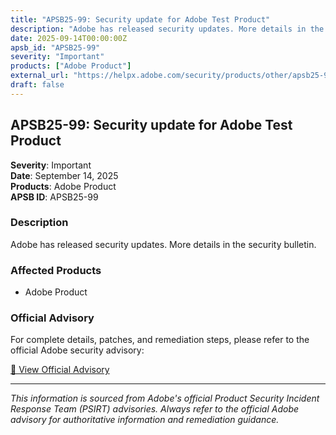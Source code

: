 ```yaml
---
title: "APSB25-99: Security update for Adobe Test Product"
description: "Adobe has released security updates. More details in the security bulletin."
date: 2025-09-14T00:00:00Z
apsb_id: "APSB25-99"
severity: "Important"
products: ["Adobe Product"]
external_url: "https://helpx.adobe.com/security/products/other/apsb25-99.html"
draft: false
---
```


## APSB25-99: Security update for Adobe Test Product

**Severity**: Important  
**Date**: September 14, 2025  
**Products**: Adobe Product  
**APSB ID**: APSB25-99

### Description

Adobe has released security updates. More details in the security bulletin.

### Affected Products

- Adobe Product


### Official Advisory

For complete details, patches, and remediation steps, please refer to the official Adobe security advisory:

[🔗 View Official Advisory](https://helpx.adobe.com/security/products/other/apsb25-99.html)

---

*This information is sourced from Adobe's official Product Security Incident Response Team (PSIRT) advisories. Always refer to the official Adobe advisory for authoritative information and remediation guidance.*
